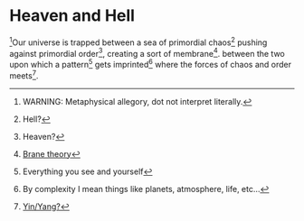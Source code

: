 # Heaven and Hell

[^1]Our universe is trapped between a sea of primordial chaos[^2] pushing against primordial order[^3], creating a sort of membrane[^4]. between the two upon which a pattern[^5] gets imprinted[^6] where the forces of chaos and order meets[^7].

[^1]: WARNING: Metaphysical allegory, dot not interpret literally.

[^2]: Hell?

[^3]: Heaven?

[^4]: [Brane theory](https://en.wikipedia.org/wiki/Brane_cosmology)

[^5]: Everything you see and yourself

[^6]: By complexity I mean things like planets, atmosphere, life, etc…

[^7]: [Yin/Yang?](https://en.wikipedia.org/wiki/Yin_and_yang)
